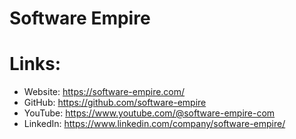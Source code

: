 # Software Empire

# Links:

- Website: https://software-empire.com/
- GitHub: https://github.com/software-empire
- YouTube: https://www.youtube.com/@software-empire-com
- LinkedIn: https://www.linkedin.com/company/software-empire/
